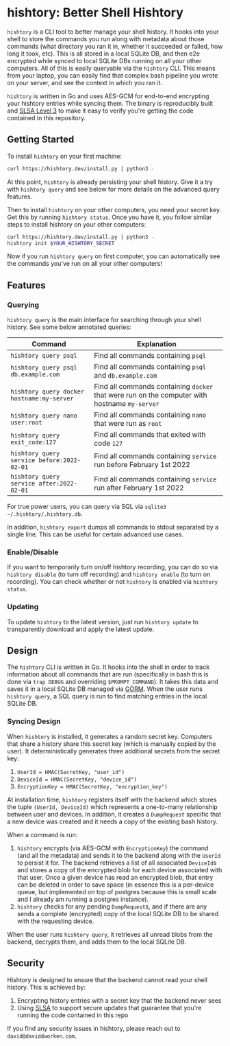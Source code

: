 # hishtory: Better Shell Hishtory

`hishtory` is a CLI tool to better manage your shell history. It hooks into your shell to store the commands you run along with metadata about those commands (what directory you ran it in, whether it succeeded or failed, how long it took, etc). This is all stored in a local SQLite DB, and then e2e encrypted while synced to local SQLite DBs running on all your other computers. All of this is easily queryable via the `hishtory` CLI. This means from your laptop, you can easily find that complex bash pipeline you wrote on your server, and see the context in which you ran it. 

`hishtory` is written in Go and uses AES-GCM for end-to-end encrypting your hishtory entries while syncing them. The binary is reproducibly built and [SLSA Level 3](https://slsa.dev/) to make it easy to verify you're getting the code contained in this repository. 

## Getting Started

To install `hishtory` on your first machine:

```bash
curl https://hishtory.dev/install.py | python3 -
```

At this point, `hishtory` is already persisting your shell history. Give it a try with `hishtory query` and see below for more details on the advanced query features. 

Then to install `hishtory` on your other computers, you need your secret key. Get this by running `hishtory status`. Once you have it, you follow similar steps to install hishtory on your other computers:

```bash
curl https://hishtory.dev/install.py | python3 -
hishtory init $YOUR_HISHTORY_SECRET
```

Now if you run `hishtory query` on first computer, you can automatically see the commands you've run on all your other computers!

## Features

### Querying

`hishtory query` is the main interface for searching through your shell history. See some below annotated queries:

| Command | Explanation |
|---|---|
| `hishtory query psql` | Find all commands containing `psql` |
| `hishtory query psql db.example.com` | Find all commands containing `psql` and `db.example.com` |
| `hishtory query docker hostname:my-server` | Find all commands containing `docker` that were run on the computer with hostname `my-server` |
| `hishtory query nano user:root` | Find all commands containing `nano` that were run as `root` |
| `hishtory query exit_code:127` | Find all commands that exited with code `127` |
| `hishtory query service before:2022-02-01` | Find all commands containing `service` run before February 1st 2022 |
| `hishtory query service after:2022-02-01` | Find all commands containing `service` run after February 1st 2022 |

For true power users, you can query via SQL via `sqlite3 ~/.hishtory/.hishtory.db`. 

In addition, `hishtory export` dumps all commands to stdout separated by a single line. This can be useful for certain advanced use cases. 

### Enable/Disable

If you want to temporarily turn on/off hishtory recording, you can do so via `hishtory disable` (to turn off recording) and `hishtory enable` (to turn on recording). You can check whether or not `hishtory` is enabled via `hishtory status`. 

### Updating

To update `hishtory` to the latest version, just run `hishtory update` to transparently download and apply the latest update. 

## Design

The `hishtory` CLI is written in Go. It hooks into the shell in order to track information about all commands that are run (specifically in bash this is done via `trap DEBUG` and overriding `$PROMPT_COMMAND`). It takes this data and saves it in a local SQLite DB managed via [GORM](https://gorm.io/). When the user runs `hishtory query`, a SQL query is run to find matching entries in the local SQLite DB. 

### Syncing Design 

When `hishtory` is installed, it generates a random secret key. Computers that share a history share this secret key (which is manually copied by the user). It deterministically generates three additional secrets from the secret key:

1. `UserId = HMAC(SecretKey, "user_id")`
2. `DeviceId = HMAC(SecretKey, "device_id")`
3. `EncryptionKey = HMAC(SecretKey, "encryption_key")`

At installation time, `hishtory` registers itself with the backend which stores the tuple `(UserId, DeviceId)` which represents a one-to-many relationship between user and devices. In addition, it creates a `DumpRequest` specific that a new device was created and it needs a copy of the existing bash history. 

When a command is run:

1. `hishtory` encrypts (via AES-GCM with `EncryptionKey`) the command (and all the metadata) and sends it to the backend along with the `UserId` to persist it for. The backend retrieves a list of all associated `DeviceId`s and stores a copy of the encrypted blob for each device associated with that user. Once a given device has read an encrypted blob, that entry can be deleted in order to save space (in essence this is a per-device queue, but implemented on top of postgres because this is small scale and I already am running a postgres instance). 
2. `hishtory` checks for any pending `DumpRequest`s, and if there are any sends a complete (encrypted) copy of the local SQLite DB to be shared with the requesting device. 

When the user runs `hishtory query`, it retrieves all unread blobs from the backend, decrypts them, and adds them to the local SQLite DB. 

## Security

Hishtory is designed to ensure that the backend cannot read your shell history. This is achieved by:

1. Encrypting history entries with a secret key that the backend never sees
2. Using [SLSA](https://slsa.dev/) to support secure updates that guarantee that you're running the code contained in this repo

If you find any security issues in hishtory, please reach out to `david@daviddworken.com`. 